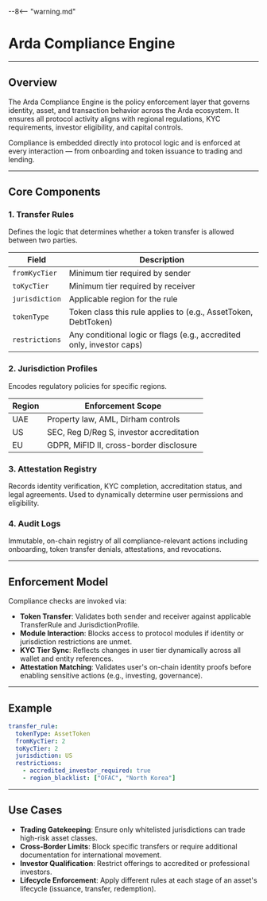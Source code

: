 --8<-- "warning.md"
# Arda Compliance Engine

---

## Overview

The Arda Compliance Engine is the policy enforcement layer that governs identity, asset, and transaction behavior across the Arda ecosystem. It ensures all protocol activity aligns with regional regulations, KYC requirements, investor eligibility, and capital controls.

Compliance is embedded directly into protocol logic and is enforced at every interaction — from onboarding and token issuance to trading and lending.

---

## Core Components

### 1. Transfer Rules

Defines the logic that determines whether a token transfer is allowed between two parties.

| Field | Description |
|-------|-------------|
| `fromKycTier` | Minimum tier required by sender |
| `toKycTier` | Minimum tier required by receiver |
| `jurisdiction` | Applicable region for the rule |
| `tokenType` | Token class this rule applies to (e.g., AssetToken, DebtToken) |
| `restrictions` | Any conditional logic or flags (e.g., accredited only, investor caps) |

### 2. Jurisdiction Profiles

Encodes regulatory policies for specific regions.

| Region | Enforcement Scope |
|--------|-------------------|
| UAE | Property law, AML, Dirham controls |
| US | SEC, Reg D/Reg S, investor accreditation |
| EU | GDPR, MiFID II, cross-border disclosure |

### 3. Attestation Registry

Records identity verification, KYC completion, accreditation status, and legal agreements. Used to dynamically determine user permissions and eligibility.

### 4. Audit Logs

Immutable, on-chain registry of all compliance-relevant actions including onboarding, token transfer denials, attestations, and revocations.

---

## Enforcement Model

Compliance checks are invoked via:

- **Token Transfer**: Validates both sender and receiver against applicable TransferRule and JurisdictionProfile.
- **Module Interaction**: Blocks access to protocol modules if identity or jurisdiction restrictions are unmet.
- **KYC Tier Sync**: Reflects changes in user tier dynamically across all wallet and entity references.
- **Attestation Matching**: Validates user's on-chain identity proofs before enabling sensitive actions (e.g., investing, governance).

---

## Example

```yaml
transfer_rule:
  tokenType: AssetToken
  fromKycTier: 2
  toKycTier: 2
  jurisdiction: US
  restrictions:
    - accredited_investor_required: true
    - region_blacklist: ["OFAC", "North Korea"]
```

---

## Use Cases

- **Trading Gatekeeping**: Ensure only whitelisted jurisdictions can trade high-risk asset classes.
- **Cross-Border Limits**: Block specific transfers or require additional documentation for international movement.
- **Investor Qualification**: Restrict offerings to accredited or professional investors.
- **Lifecycle Enforcement**: Apply different rules at each stage of an asset's lifecycle (issuance, transfer, redemption).

